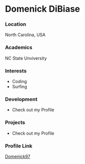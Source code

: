 # Domenick DiBiase

### Location

North Carolina, USA

### Academics

NC State Unviversity

### Interests

- Coding
- Surfing

### Development

- Check out my Profile

### Projects

- Check out my Profile

### Profile Link

[Domenick97](https://github.com/Domenick97)
